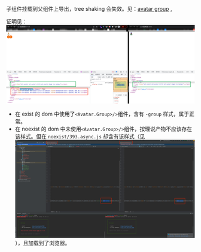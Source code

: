 子组件挂载到父组件上导出，tree shaking 会失效。见：[avatar group](https://github.com/ant-design/ant-design/blob/master/components/avatar/index.tsx#L18) , 

证明见：<img src="dom.png" />
- 在 exist 的 dom 中使用了`<Avatar.Group>/>`组件，含有 `-group` 样式，属于正常。
- 在 noexist 的 dom 中未使用`<Avatar.Group>/>`组件，按理说产物不应该存在该样式。但在 `noexist/393.async.js` 却含有该样式（见 <img src="dist.png" />），且加载到了浏览器。 
